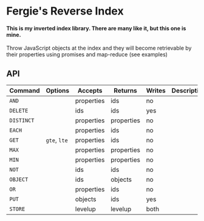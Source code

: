 # Fergie's Reverse Index
#### This is my inverted index library. There are many like it, but this one is mine.

Throw JavaScript objects at the index and they will become retrievable by their properties using promises and map-reduce (see examples)


## API

Command   | Options      | Accepts    | Returns    | Writes | Description
--------- | ------------ | ---------- | ---------- | ------ | -----------
`AND`     |              | properties | ids        | no     |
`DELETE`  |              | ids        | ids        | yes    |
`DISTINCT`|              | properties | properties | no     |
`EACH`    |              | properties | ids        | no     |
`GET`     | `gte`, `lte` | properties | ids        | no     |
`MAX`     |              | properties | properties | no     |
`MIN`     |              | properties | properties | no     |
`NOT`     |              | ids        | ids        | no     |
`OBJECT`  |              | ids        | objects    | no     |
`OR`      |              | properties | ids        | no     |
`PUT`     |              | objects    | ids        | yes    |
`STORE`   |              | levelup    | levelup    | both   |
